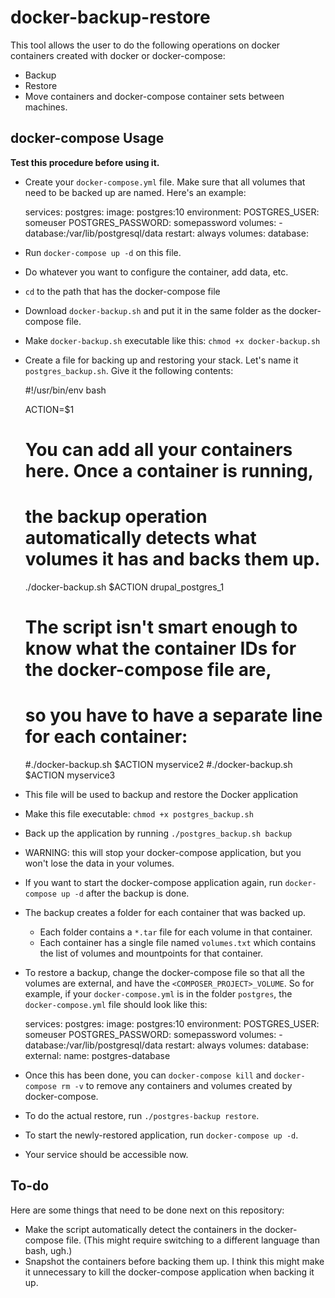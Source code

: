 # docker-backup-restore

This tool allows the user to do the following operations on docker containers created with docker or docker-compose:

- Backup
- Restore
- Move containers and docker-compose container sets between machines.

## docker-compose Usage

**Test this procedure before using it.**

- Create your `docker-compose.yml` file. Make sure that all volumes that need to be backed up are named. Here's an example:

    services:
      postgres:
        image: postgres:10
        environment:
          POSTGRES_USER: someuser
          POSTGRES_PASSWORD: somepassword
        volumes:
          - database:/var/lib/postgresql/data
        restart: always
    volumes:
      database:

- Run `docker-compose up -d` on this file.
- Do whatever you want to configure the container, add data, etc.
- `cd` to the path that has the docker-compose file
- Download `docker-backup.sh` and put it in the same folder as the docker-compose file.
- Make `docker-backup.sh` executable like this: `chmod +x docker-backup.sh`
- Create a file for backing up and restoring your stack. Let's name it `postgres_backup.sh`. Give it the following contents:


    #!/usr/bin/env bash

    ACTION=$1
    
    # You can add all your containers here. Once a container is running,
    # the backup operation automatically detects what volumes it has and backs them up.
    ./docker-backup.sh $ACTION drupal_postgres_1

    # The script isn't smart enough to know what the container IDs for the docker-compose file are,
    # so you have to have a separate line for each container:
    #./docker-backup.sh $ACTION myservice2
    #./docker-backup.sh $ACTION myservice3


- This file will be used to backup and restore the Docker application
- Make this file executable: `chmod +x postgres_backup.sh`
- Back up the application by running `./postgres_backup.sh backup`
- WARNING: this will stop your docker-compose application, but you won't lose the data in your volumes.
- If you want to start the docker-compose application again, run `docker-compose up -d` after the backup is done.
- The backup creates a folder for each container that was backed up.
  - Each folder contains a `*.tar` file for each volume in that container.
  - Each container has a single file named `volumes.txt` which contains the list of volumes and mountpoints for that container.
- To restore a backup, change the docker-compose file so that all the volumes are external, and have the `<COMPOSER_PROJECT>_VOLUME`. So for example, if your `docker-compose.yml` is in the folder `postgres`, the `docker-compose.yml` file should look like this:


    services:
      postgres:
        image: postgres:10
        environment:
          POSTGRES_USER: someuser
          POSTGRES_PASSWORD: somepassword
        volumes:
          - database:/var/lib/postgresql/data
        restart: always
    volumes:
      database:
        external:
          name: postgres-database

          
- Once this has been done, you can `docker-compose kill` and `docker-compose rm -v` to remove any containers and volumes created by docker-compose.
- To do the actual restore, run `./postgres-backup restore`.
- To start the newly-restored application, run `docker-compose up -d`.
- Your service should be accessible now.

## To-do

Here are some things that need to be done next on this repository:

- Make the script automatically detect the containers in the docker-compose file. (This might require switching to a different language than bash, ugh.)
- Snapshot the containers before backing them up. I think this might make it unnecessary to kill the docker-compose application when backing it up.
